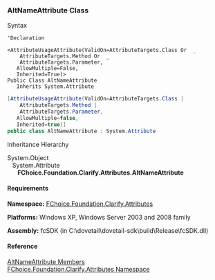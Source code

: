 ﻿### AltNameAttribute Class

Syntax

```vbnet
'Declaration

<AttributeUsageAttribute(ValidOn=AttributeTargets.Class Or  _
    AttributeTargets.Method Or  _
    AttributeTargets.Parameter, 
   AllowMultiple=False, 
   Inherited=True)>
Public Class AltNameAttribute 
   Inherits System.Attribute
```

```csharp
[AttributeUsageAttribute(ValidOn=AttributeTargets.Class | 
    AttributeTargets.Method | 
    AttributeTargets.Parameter, 
   AllowMultiple=false, 
   Inherited=true)]
public class AltNameAttribute : System.Attribute
```

Inheritance Hierarchy

System.Object  
   System.Attribute  
      **FChoice.Foundation.Clarify.Attributes.AltNameAttribute**  

#### Requirements

**Namespace:** [FChoice.Foundation.Clarify.Attributes](fcSDK~FChoice.Foundation.Clarify.Attributes_namespace.md)

**Platforms:** Windows XP, Windows Server 2003 and 2008 family

**Assembly:** fcSDK (in C:\\dovetail\\dovetail-sdk\\build\\Release\\fcSDK.dll)

#### Reference

[AltNameAttribute Members](fcSDK~FChoice.Foundation.Clarify.Attributes.AltNameAttribute_members.md)  
[FChoice.Foundation.Clarify.Attributes Namespace](fcSDK~FChoice.Foundation.Clarify.Attributes_namespace.md)